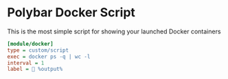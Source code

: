 # Polybar Docker Script

This is the most simple script for showing your launched Docker containers

```ini
[module/docker]
type = custom/script
exec = docker ps -q | wc -l
interval = 1
label =  %output%
```
